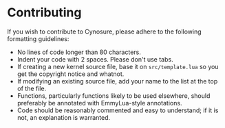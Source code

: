 # Contributing

If you wish to contribute to Cynosure, please adhere to the following formatting guidelines:

- No lines of code longer than 80 characters.
- Indent your code with 2 spaces. Please don't use tabs.
- If creating a new kernel source file, base it on `src/template.lua` so you get the copyright notice and whatnot.
- If modifying an existing source file, add your name to the list at the top of the file.
- Functions, particularly functions likely to be used elsewhere, should preferably be annotated with EmmyLua-style annotations.
- Code should be reasonably commented and easy to understand; if it is not, an explanation is warranted.
